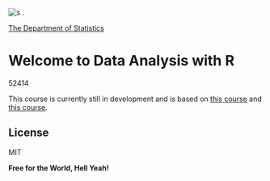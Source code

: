 ![s](http://math.huji.ac.il/~workshop2017/huji2.jpg) . 

[The Department of Statistics](http://new.huji.ac.il/en)

# **Welcome to Data Analysis with R**

52414

This course is currently still in development and is based on [this course](https://github.com/datasciencelabs/2017) and [this course](http://www.john-ros.com/Rcourse/). 


License
----

MIT


**Free for the World, Hell Yeah!**
